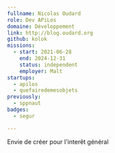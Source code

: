 ```yaml
---
fullname: Nicolas Oudard
role: Dev APiLos
domaine: Développement
link: http://blog.oudard.org
github: kolok
missions:
  - start: 2021-06-28
    end: 2024-12-31
    status: independent
    employer: Malt
startups:
  - apilos
  - quefairedemesobjets
previously:
  - sppnaut
badges:
  - segur

---
```

Envie de créer pour l'interêt général
